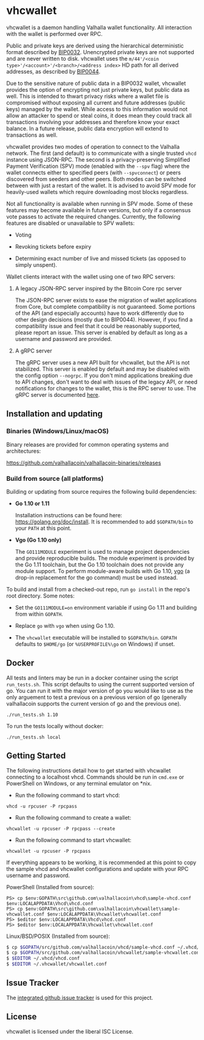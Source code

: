 vhcwallet
=========

vhcwallet is a daemon handling Valhalla wallet functionality.  All interaction
with the wallet is performed over RPC.

Public and private keys are derived using the hierarchical
deterministic format described by
[BIP0032](https://github.com/bitcoin/bips/blob/master/bip-0032.mediawiki).
Unencrypted private keys are not supported and are never written to
disk.  vhcwallet uses the
`m/44'/<coin type>'/<account>'/<branch>/<address index>`
HD path for all derived addresses, as described by
[BIP0044](https://github.com/bitcoin/bips/blob/master/bip-0044.mediawiki).

Due to the sensitive nature of public data in a BIP0032 wallet,
vhcwallet provides the option of encrypting not just private keys, but
public data as well.  This is intended to thwart privacy risks where a
wallet file is compromised without exposing all current and future
addresses (public keys) managed by the wallet. While access to this
information would not allow an attacker to spend or steal coins, it
does mean they could track all transactions involving your addresses
and therefore know your exact balance.  In a future release, public data
encryption will extend to transactions as well.

vhcwallet provides two modes of operation to connect to the Valhalla
network.  The first (and default) is to communicate with a single
trusted `vhcd` instance using JSON-RPC.  The second is a
privacy-preserving Simplified Payment Verification (SPV) mode (enabled
with the `--spv` flag) where the wallet connects either to specified
peers (with `--spvconnect`) or peers discovered from seeders and other
peers. Both modes can be switched between with just a restart of the
wallet.  It is advised to avoid SPV mode for heavily-used wallets
which require downloading most blocks regardless.

Not all functionality is available when running in SPV mode.  Some of
these features may become available in future versions, but only if a
consensus vote passes to activate the required changes.  Currently,
the following features are disabled or unavailable to SPV wallets:

  * Voting

  * Revoking tickets before expiry

  * Determining exact number of live and missed tickets (as opposed to
    simply unspent).

Wallet clients interact with the wallet using one of two RPC servers:

  1. A legacy JSON-RPC server inspired by the Bitcoin Core rpc server

     The JSON-RPC server exists to ease the migration of wallet applications
     from Core, but complete compatibility is not guaranteed.  Some portions of
     the API (and especially accounts) have to work differently due to other
     design decisions (mostly due to BIP0044).  However, if you find a
     compatibility issue and feel that it could be reasonably supported, please
     report an issue.  This server is enabled by default as long as a username
     and password are provided.

  2. A gRPC server

     The gRPC server uses a new API built for vhcwallet, but the API is not
     stabilized.  This server is enabled by default and may be disabled with
     the config option `--nogrpc`.  If you don't mind applications breaking
     due to API changes, don't want to deal with issues of the legacy API, or
     need notifications for changes to the wallet, this is the RPC server to
     use. The gRPC server is documented [here](./rpc/documentation/README.md).

## Installation and updating

### Binaries (Windows/Linux/macOS)

Binary releases are provided for common operating systems and architectures:

https://github.com/valhallacoin/valhallacoin-binaries/releases

### Build from source (all platforms)

Building or updating from source requires the following build dependencies:

- **Go 1.10 or 1.11**

  Installation instructions can be found here: https://golang.org/doc/install.
  It is recommended to add `$GOPATH/bin` to your `PATH` at this point.

- **Vgo (Go 1.10 only)**

  The `GO111MODULE` experiment is used to manage project dependencies and
  provide reproducible builds.  The module experiment is provided by the Go 1.11
  toolchain, but the Go 1.10 toolchain does not provide any module support.  To
  perform module-aware builds with Go 1.10,
  [vgo](https://godoc.org/golang.org/x/vgo) (a drop-in replacement for the go
  command) must be used instead.

To build and install from a checked-out repo, run `go install` in the repo's
root directory.  Some notes:

* Set the `GO111MODULE=on` environment variable if using Go 1.11 and building
  from within `GOPATH`.

* Replace `go` with `vgo` when using Go 1.10.

* The `vhcwallet` executable will be installed to `$GOPATH/bin`.  `GOPATH`
  defaults to `$HOME/go` (or `%USERPROFILE%\go` on Windows) if unset.

## Docker

All tests and linters may be run in a docker container using the script
`run_tests.sh`.  This script defaults to using the current supported version of
go.  You can run it with the major version of go you would like to use as the
only arguement to test a previous on a previous version of go (generally valhallacoin
supports the current version of go and the previous one).

```
./run_tests.sh 1.10
```

To run the tests locally without docker:

```
./run_tests.sh local
```

## Getting Started

The following instructions detail how to get started with vhcwallet connecting
to a localhost vhcd.  Commands should be run in `cmd.exe` or PowerShell on
Windows, or any terminal emulator on *nix.

- Run the following command to start vhcd:

```
vhcd -u rpcuser -P rpcpass
```

- Run the following command to create a wallet:

```
vhcwallet -u rpcuser -P rpcpass --create
```

- Run the following command to start vhcwallet:

```
vhcwallet -u rpcuser -P rpcpass
```

If everything appears to be working, it is recommended at this point to
copy the sample vhcd and vhcwallet configurations and update with your
RPC username and password.

PowerShell (Installed from source):
```
PS> cp $env:GOPATH\src\github.com\valhallacoin\vhcd\sample-vhcd.conf $env:LOCALAPPDATA\Vhcd\vhcd.conf
PS> cp $env:GOPATH\src\github.com\valhallacoin\vhcwallet\sample-vhcwallet.conf $env:LOCALAPPDATA\Vhcwallet\vhcwallet.conf
PS> $editor $env:LOCALAPPDATA\Vhcd\vhcd.conf
PS> $editor $env:LOCALAPPDATA\Vhcwallet\vhcwallet.conf
```

Linux/BSD/POSIX (Installed from source):
```bash
$ cp $GOPATH/src/github.com/valhallacoin/vhcd/sample-vhcd.conf ~/.vhcd/vhcd.conf
$ cp $GOPATH/src/github.com/valhallacoin/vhcwallet/sample-vhcwallet.conf ~/.vhcwallet/vhcwallet.conf
$ $EDITOR ~/.vhcd/vhcd.conf
$ $EDITOR ~/.vhcwallet/vhcwallet.conf
```

## Issue Tracker

The [integrated github issue tracker](https://github.com/valhallacoin/vhcwallet/issues)
is used for this project.

## License

vhcwallet is licensed under the liberal ISC License.
